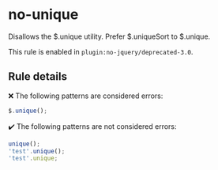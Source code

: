 # no-unique

Disallows the $.unique utility. Prefer $.uniqueSort to $.unique.

This rule is enabled in `plugin:no-jquery/deprecated-3.0`.

## Rule details

❌ The following patterns are considered errors:
```js
$.unique();
```

✔️ The following patterns are not considered errors:
```js
unique();
'test'.unique();
'test'.unique;
```
